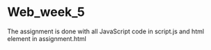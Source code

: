 # Web_week_5
The assignment is done with all JavaScript code in script.js and html element in assignment.html
